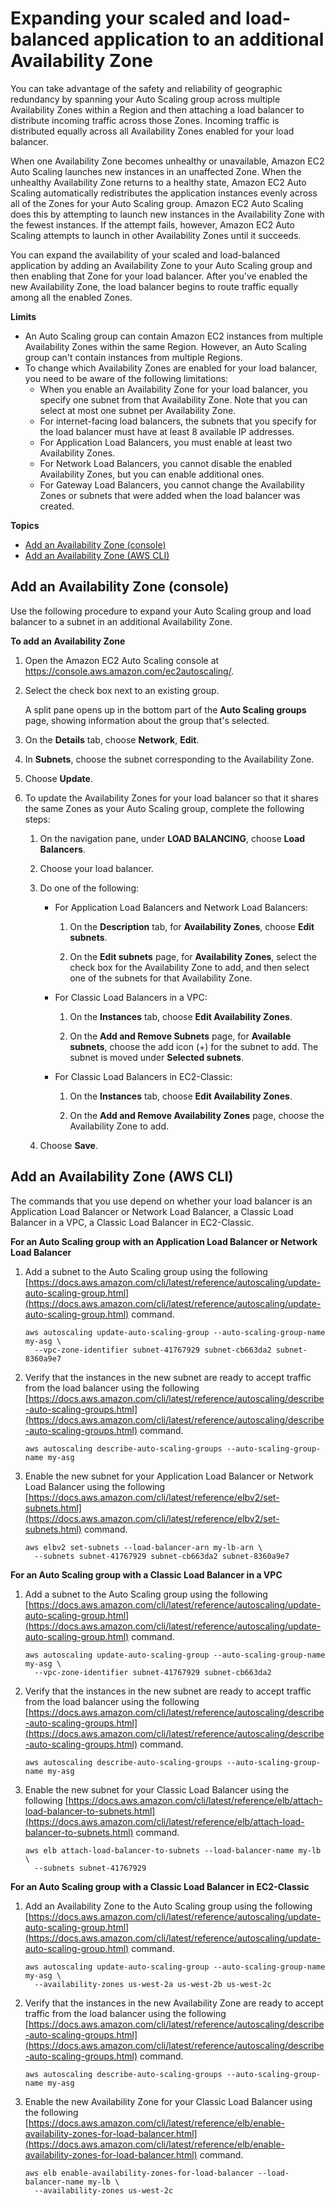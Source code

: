# Expanding your scaled and load\-balanced application to an additional Availability Zone<a name="as-add-availability-zone"></a>

You can take advantage of the safety and reliability of geographic redundancy by spanning your Auto Scaling group across multiple Availability Zones within a Region and then attaching a load balancer to distribute incoming traffic across those Zones\. Incoming traffic is distributed equally across all Availability Zones enabled for your load balancer\.

When one Availability Zone becomes unhealthy or unavailable, Amazon EC2 Auto Scaling launches new instances in an unaffected Zone\. When the unhealthy Availability Zone returns to a healthy state, Amazon EC2 Auto Scaling automatically redistributes the application instances evenly across all of the Zones for your Auto Scaling group\. Amazon EC2 Auto Scaling does this by attempting to launch new instances in the Availability Zone with the fewest instances\. If the attempt fails, however, Amazon EC2 Auto Scaling attempts to launch in other Availability Zones until it succeeds\.

You can expand the availability of your scaled and load\-balanced application by adding an Availability Zone to your Auto Scaling group and then enabling that Zone for your load balancer\. After you've enabled the new Availability Zone, the load balancer begins to route traffic equally among all the enabled Zones\. 

**Limits**
+ An Auto Scaling group can contain Amazon EC2 instances from multiple Availability Zones within the same Region\. However, an Auto Scaling group can't contain instances from multiple Regions\.
+ To change which Availability Zones are enabled for your load balancer, you need to be aware of the following limitations: 
  + When you enable an Availability Zone for your load balancer, you specify one subnet from that Availability Zone\. Note that you can select at most one subnet per Availability Zone\. 
  + For internet\-facing load balancers, the subnets that you specify for the load balancer must have at least 8 available IP addresses\. 
  + For Application Load Balancers, you must enable at least two Availability Zones\.
  + For Network Load Balancers, you cannot disable the enabled Availability Zones, but you can enable additional ones\.
  + For Gateway Load Balancers, you cannot change the Availability Zones or subnets that were added when the load balancer was created\.

**Topics**
+ [Add an Availability Zone \(console\)](#as-add-az-console)
+ [Add an Availability Zone \(AWS CLI\)](#as-add-az-aws-cli)

## Add an Availability Zone \(console\)<a name="as-add-az-console"></a>

Use the following procedure to expand your Auto Scaling group and load balancer to a subnet in an additional Availability Zone\.

**To add an Availability Zone**

1. Open the Amazon EC2 Auto Scaling console at [https://console\.aws\.amazon\.com/ec2autoscaling/](https://console.aws.amazon.com/ec2autoscaling/)\.

1. Select the check box next to an existing group\.

   A split pane opens up in the bottom part of the **Auto Scaling groups** page, showing information about the group that's selected\. 

1. On the **Details** tab, choose **Network**, **Edit**\.

1. In **Subnets**, choose the subnet corresponding to the Availability Zone\.

1. Choose **Update**\.

1. To update the Availability Zones for your load balancer so that it shares the same Zones as your Auto Scaling group, complete the following steps:

   1. On the navigation pane, under **LOAD BALANCING**, choose **Load Balancers**\.

   1. Choose your load balancer\.

   1. Do one of the following:
      + For Application Load Balancers and Network Load Balancers:

        1. On the **Description** tab, for **Availability Zones**, choose **Edit subnets**\. 

        1. On the **Edit subnets** page, for **Availability Zones**, select the check box for the Availability Zone to add, and then select one of the subnets for that Availability Zone\.
      + For Classic Load Balancers in a VPC:

        1. On the **Instances** tab, choose **Edit Availability Zones**\. 

        1. On the **Add and Remove Subnets** page, for **Available subnets**, choose the add icon \(\+\) for the subnet to add\. The subnet is moved under **Selected subnets**\.
      + For Classic Load Balancers in EC2\-Classic:

        1. On the **Instances** tab, choose **Edit Availability Zones**\. 

        1. On the **Add and Remove Availability Zones** page, choose the Availability Zone to add\.

   1. Choose **Save**\.

## Add an Availability Zone \(AWS CLI\)<a name="as-add-az-aws-cli"></a>

The commands that you use depend on whether your load balancer is an Application Load Balancer or Network Load Balancer, a Classic Load Balancer in a VPC, a Classic Load Balancer in EC2\-Classic\.

**For an Auto Scaling group with an Application Load Balancer or Network Load Balancer**

1. Add a subnet to the Auto Scaling group using the following [https://docs.aws.amazon.com/cli/latest/reference/autoscaling/update-auto-scaling-group.html](https://docs.aws.amazon.com/cli/latest/reference/autoscaling/update-auto-scaling-group.html) command\.

   ```
   aws autoscaling update-auto-scaling-group --auto-scaling-group-name my-asg \
     --vpc-zone-identifier subnet-41767929 subnet-cb663da2 subnet-8360a9e7
   ```

1. Verify that the instances in the new subnet are ready to accept traffic from the load balancer using the following [https://docs.aws.amazon.com/cli/latest/reference/autoscaling/describe-auto-scaling-groups.html](https://docs.aws.amazon.com/cli/latest/reference/autoscaling/describe-auto-scaling-groups.html) command\.

   ```
   aws autoscaling describe-auto-scaling-groups --auto-scaling-group-name my-asg
   ```

1. Enable the new subnet for your Application Load Balancer or Network Load Balancer using the following [https://docs.aws.amazon.com/cli/latest/reference/elbv2/set-subnets.html](https://docs.aws.amazon.com/cli/latest/reference/elbv2/set-subnets.html) command\.

   ```
   aws elbv2 set-subnets --load-balancer-arn my-lb-arn \
     --subnets subnet-41767929 subnet-cb663da2 subnet-8360a9e7
   ```

**For an Auto Scaling group with a Classic Load Balancer in a VPC**

1. Add a subnet to the Auto Scaling group using the following [https://docs.aws.amazon.com/cli/latest/reference/autoscaling/update-auto-scaling-group.html](https://docs.aws.amazon.com/cli/latest/reference/autoscaling/update-auto-scaling-group.html) command\.

   ```
   aws autoscaling update-auto-scaling-group --auto-scaling-group-name my-asg \
     --vpc-zone-identifier subnet-41767929 subnet-cb663da2
   ```

1. Verify that the instances in the new subnet are ready to accept traffic from the load balancer using the following [https://docs.aws.amazon.com/cli/latest/reference/autoscaling/describe-auto-scaling-groups.html](https://docs.aws.amazon.com/cli/latest/reference/autoscaling/describe-auto-scaling-groups.html) command\.

   ```
   aws autoscaling describe-auto-scaling-groups --auto-scaling-group-name my-asg
   ```

1. Enable the new subnet for your Classic Load Balancer using the following [https://docs.aws.amazon.com/cli/latest/reference/elb/attach-load-balancer-to-subnets.html](https://docs.aws.amazon.com/cli/latest/reference/elb/attach-load-balancer-to-subnets.html) command\.

   ```
   aws elb attach-load-balancer-to-subnets --load-balancer-name my-lb \
     --subnets subnet-41767929
   ```

**For an Auto Scaling group with a Classic Load Balancer in EC2\-Classic**

1. Add an Availability Zone to the Auto Scaling group using the following [https://docs.aws.amazon.com/cli/latest/reference/autoscaling/update-auto-scaling-group.html](https://docs.aws.amazon.com/cli/latest/reference/autoscaling/update-auto-scaling-group.html) command\.

   ```
   aws autoscaling update-auto-scaling-group --auto-scaling-group-name my-asg \
     --availability-zones us-west-2a us-west-2b us-west-2c
   ```

1. Verify that the instances in the new Availability Zone are ready to accept traffic from the load balancer using the following [https://docs.aws.amazon.com/cli/latest/reference/autoscaling/describe-auto-scaling-groups.html](https://docs.aws.amazon.com/cli/latest/reference/autoscaling/describe-auto-scaling-groups.html) command\.

   ```
   aws autoscaling describe-auto-scaling-groups --auto-scaling-group-name my-asg
   ```

1. Enable the new Availability Zone for your Classic Load Balancer using the following [https://docs.aws.amazon.com/cli/latest/reference/elb/enable-availability-zones-for-load-balancer.html](https://docs.aws.amazon.com/cli/latest/reference/elb/enable-availability-zones-for-load-balancer.html) command\.

   ```
   aws elb enable-availability-zones-for-load-balancer --load-balancer-name my-lb \
     --availability-zones us-west-2c
   ```